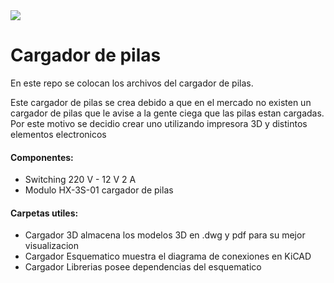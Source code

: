 <img src="C:\Users\matias\Desktop\Downloads\OJO.jpg"  />

# Cargador de pilas

En este repo se colocan los archivos del cargador de pilas. 

Este cargador de pilas se crea debido a que en el mercado no existen un cargador de pilas que le avise a la gente ciega que las pilas estan cargadas. Por este motivo se decidio crear uno utilizando impresora 3D y distintos elementos electronicos

#### Componentes:

- Switching 220 V - 12 V 2 A
- Modulo HX-3S-01 cargador de pilas

#### Carpetas utiles:

- Cargador 3D almacena los modelos 3D en .dwg y pdf para su mejor visualizacion
- Cargador Esquematico muestra el diagrama de conexiones en KiCAD
- Cargador Librerias posee dependencias del esquematico


